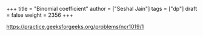 +++
title = "Binomial coefficient"
author = ["Seshal Jain"]
tags = ["dp"]
draft = false
weight = 2356
+++

<https://practice.geeksforgeeks.org/problems/ncr1019/1>
